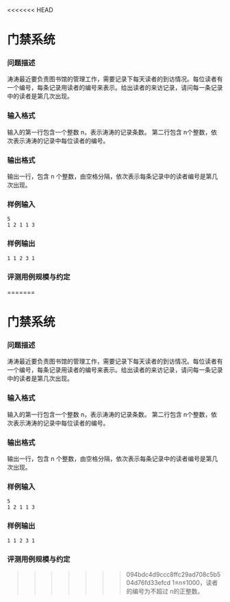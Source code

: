 <<<<<<< HEAD
# 门禁系统



### 问题描述

涛涛最近要负责图书馆的管理工作，需要记录下每天读者的到访情况。每位读者有一个编号，每条记录用读者的编号来表示。给出读者的来访记录，请问每一条记录中的读者是第几次出现。



### 输入格式

输入的第一行包含一个整数 n，表示涛涛的记录条数。
第二行包含 n个整数，依次表示涛涛的记录中每位读者的编号。



### 输出格式

输出一行，包含 n 个整数，由空格分隔，依次表示每条记录中的读者编号是第几次出现。



### 样例输入

```
5
1 2 1 1 3
```



### 样例输出

```
1 1 2 3 1
```





### 评测用例规模与约定

=======
# 门禁系统



### 问题描述

涛涛最近要负责图书馆的管理工作，需要记录下每天读者的到访情况。每位读者有一个编号，每条记录用读者的编号来表示。给出读者的来访记录，请问每一条记录中的读者是第几次出现。



### 输入格式

输入的第一行包含一个整数 n，表示涛涛的记录条数。
第二行包含 n个整数，依次表示涛涛的记录中每位读者的编号。



### 输出格式

输出一行，包含 n 个整数，由空格分隔，依次表示每条记录中的读者编号是第几次出现。



### 样例输入

```
5
1 2 1 1 3
```



### 样例输出

```
1 1 2 3 1
```





### 评测用例规模与约定

>>>>>>> 094bdc4d9ccc8ffc29ad708c5b504d76fd33efcd
1≤*n*≤1000，读者的编号为不超过 n的正整数。
